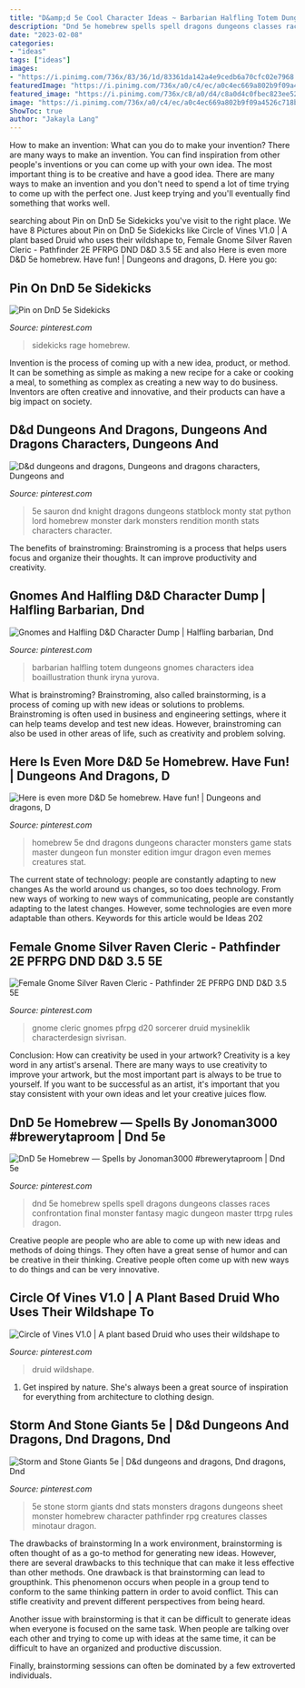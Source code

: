 ```yaml
---
title: "D&amp;d 5e Cool Character Ideas ~ Barbarian Halfling Totem Dungeons Gnomes Characters Idea Boaillustration Thunk Iryna Yurova"
description: "Dnd 5e homebrew spells spell dragons dungeons classes races confrontation final monster fantasy magic dungeon master ttrpg rules dragon"
date: "2023-02-08"
categories:
- "ideas"
tags: ["ideas"]
images:
- "https://i.pinimg.com/736x/83/36/1d/83361da142a4e9cedb6a70cfc02e7968.jpg"
featuredImage: "https://i.pinimg.com/736x/a0/c4/ec/a0c4ec669a802b9f09a4526c718bbd0b.jpg"
featured_image: "https://i.pinimg.com/736x/c8/a0/d4/c8a0d4c0fbec823ee5209a07434e05d5.jpg"
image: "https://i.pinimg.com/736x/a0/c4/ec/a0c4ec669a802b9f09a4526c718bbd0b.jpg"
ShowToc: true
author: "Jakayla Lang"
---
```



How to make an invention: What can you do to make your invention?
There are many ways to make an invention. You can find inspiration from other people's inventions or you can come up with your own idea. The most important thing is to be creative and have a good idea. There are many ways to make an invention and you don't need to spend a lot of time trying to come up with the perfect one. Just keep trying and you'll eventually find something that works well.

	

		
searching about Pin on DnD 5e Sidekicks you've visit to the right place. We have 8 Pictures about Pin on DnD 5e Sidekicks like Circle of Vines V1.0 | A plant based Druid who uses their wildshape to, Female Gnome Silver Raven Cleric - Pathfinder 2E PFRPG DND D&amp;D 3.5 5E and also Here is even more D&amp;D 5e homebrew. Have fun! | Dungeons and dragons, D. Here you go:
		
    
## Pin On DnD 5e Sidekicks

<img loading=lazy src="https://i.pinimg.com/736x/a6/b6/ec/a6b6ec6cec36e33877f1953aaae6e3ea.jpg" onerror="this.onerror=null;this.src='https://tse2.mm.bing.net/th?id=OIP.VMeqns4ICKUB39g7OHt82gHaDM&amp;pid=15.1';" alt="Pin on DnD 5e Sidekicks">

_Source: pinterest.com_

>sidekicks rage homebrew. 

	

Invention is the process of coming up with a new idea, product, or method. It can be something as simple as making a new recipe for a cake or cooking a meal, to something as complex as creating a new way to do business. Inventors are often creative and innovative, and their products can have a big impact on society.

    
## D&amp;d Dungeons And Dragons, Dungeons And Dragons Characters, Dungeons And

<img loading=lazy src="https://i.pinimg.com/736x/83/36/1d/83361da142a4e9cedb6a70cfc02e7968.jpg" onerror="this.onerror=null;this.src='https://tse2.mm.bing.net/th?id=OIP.Or1K9CY41lVsQmodu4VZNwHaKO&amp;pid=15.1';" alt="D&amp;d dungeons and dragons, Dungeons and dragons characters, Dungeons and">

_Source: pinterest.com_

>5e sauron dnd knight dragons dungeons statblock monty stat python lord homebrew monster dark monsters rendition month stats characters character. 

	

The benefits of brainstroming:
Brainstroming is a process that helps users focus and organize their thoughts. It can improve productivity and creativity.

    
## Gnomes And Halfling D&amp;D Character Dump | Halfling Barbarian, Dnd

<img loading=lazy src="https://i.pinimg.com/736x/c8/a0/d4/c8a0d4c0fbec823ee5209a07434e05d5.jpg" onerror="this.onerror=null;this.src='https://tse1.mm.bing.net/th?id=OIP.YzARxueT5QjcuNvzCKCk7QHaKJ&amp;pid=15.1';" alt="Gnomes and Halfling D&amp;D Character Dump | Halfling barbarian, Dnd">

_Source: pinterest.com_

>barbarian halfling totem dungeons gnomes characters idea boaillustration thunk iryna yurova. 

	

What is brainstroming?
Brainstroming, also called brainstorming, is a process of coming up with new ideas or solutions to problems. Brainstroming is often used in business and engineering settings, where it can help teams develop and test new ideas. However, brainstroming can also be used in other areas of life, such as creativity and problem solving.

    
## Here Is Even More D&amp;D 5e Homebrew. Have Fun! | Dungeons And Dragons, D

<img loading=lazy src="https://i.pinimg.com/736x/73/df/84/73df844c68aec0c485c06e48df1db765.jpg" onerror="this.onerror=null;this.src='https://tse3.mm.bing.net/th?id=OIP.N7DAMKIeh_YFnpjlo8fPJgAAAA&amp;pid=15.1';" alt="Here is even more D&amp;D 5e homebrew. Have fun! | Dungeons and dragons, D">

_Source: pinterest.com_

>homebrew 5e dnd dragons dungeons character monsters game stats master dungeon fun monster edition imgur dragon even memes creatures stat. 

	

The current state of technology: people are constantly adapting to new changes
As the world around us changes, so too does technology. From new ways of working to new ways of communicating, people are constantly adapting to the latest changes. However, some technologies are even more adaptable than others. Keywords for this article would be Ideas 202
    
## Female Gnome Silver Raven Cleric - Pathfinder 2E PFRPG DND D&amp;D 3.5 5E

<img loading=lazy src="https://i.pinimg.com/736x/b9/2b/5c/b92b5c3b24ee60504543591e545c7a1c.jpg" onerror="this.onerror=null;this.src='https://tse4.mm.bing.net/th?id=OIP.98yD51Tq8Ucpfpi8oaqNCwHaKB&amp;pid=15.1';" alt="Female Gnome Silver Raven Cleric - Pathfinder 2E PFRPG DND D&amp;D 3.5 5E">

_Source: pinterest.com_

>gnome cleric gnomes pfrpg d20 sorcerer druid mysineklik characterdesign sivrisan. 

	

Conclusion: How can creativity be used in your artwork?
Creativity is a key word in any artist's arsenal. There are many ways to use creativity to improve your artwork, but the most important part is always to be true to yourself. If you want to be successful as an artist, it's important that you stay consistent with your own ideas and let your creative juices flow.

    
## DnD 5e Homebrew — Spells By Jonoman3000 #brewerytaproom | Dnd 5e

<img loading=lazy src="https://i.pinimg.com/736x/a0/c4/ec/a0c4ec669a802b9f09a4526c718bbd0b.jpg" onerror="this.onerror=null;this.src='https://tse4.mm.bing.net/th?id=OIP.w1hU0A0ymLbURtFMyctUzAHaKe&amp;pid=15.1';" alt="DnD 5e Homebrew — Spells by Jonoman3000 #brewerytaproom | Dnd 5e">

_Source: pinterest.com_

>dnd 5e homebrew spells spell dragons dungeons classes races confrontation final monster fantasy magic dungeon master ttrpg rules dragon. 

	

Creative people are people who are able to come up with new ideas and methods of doing things. They often have a great sense of humor and can be creative in their thinking. Creative people often come up with new ways to do things and can be very innovative.

    
## Circle Of Vines V1.0 | A Plant Based Druid Who Uses Their Wildshape To

<img loading=lazy src="https://i.pinimg.com/736x/75/92/b6/7592b6f4ae451c0e2a5862367217a46c.jpg" onerror="this.onerror=null;this.src='https://tse2.mm.bing.net/th?id=OIP._0EONwnpuQq58-Xba_BBjwHaJl&amp;pid=15.1';" alt="Circle of Vines V1.0 | A plant based Druid who uses their wildshape to">

_Source: pinterest.com_

>druid wildshape. 

	

1. Get inspired by nature. She's always been a great source of inspiration for everything from architecture to clothing design.

    
## Storm And Stone Giants 5e | D&amp;d Dungeons And Dragons, Dnd Dragons, Dnd

<img loading=lazy src="https://i.pinimg.com/736x/39/94/27/3994270cdf519e7564c847f4ce667dc7.jpg" onerror="this.onerror=null;this.src='https://tse4.mm.bing.net/th?id=OIP.q9NGkPlxRw_iXgC0RltzpAHaKJ&amp;pid=15.1';" alt="Storm and Stone Giants 5e | D&amp;d dungeons and dragons, Dnd dragons, Dnd">

_Source: pinterest.com_

>5e stone storm giants dnd stats monsters dragons dungeons sheet monster homebrew character pathfinder rpg creatures classes minotaur dragon. 

	

The drawbacks of brainstorming
In a work environment, brainstorming is often thought of as a go-to method for generating new ideas. However, there are several drawbacks to this technique that can make it less effective than other methods.
One drawback is that brainstorming can lead to groupthink. This phenomenon occurs when people in a group tend to conform to the same thinking pattern in order to avoid conflict. This can stifle creativity and prevent different perspectives from being heard.

Another issue with brainstorming is that it can be difficult to generate ideas when everyone is focused on the same task. When people are talking over each other and trying to come up with ideas at the same time, it can be difficult to have an organized and productive discussion.

Finally, brainstorming sessions can often be dominated by a few extroverted individuals.

